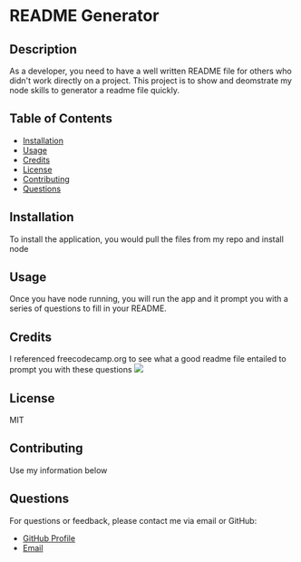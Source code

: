 # README Generator

## Description

As a developer, you need to have a well written README file for others who didn't work directly on a project. This project is to show and deomstrate my node skills to generator a readme file quickly.

## Table of Contents

- [Installation](#installation)
- [Usage](#usage)
- [Credits](#credits)
- [License](#license)
- [Contributing](#contributing)
- [Questions](#questions)

## Installation

To install the application, you would pull the files from my repo and install node

## Usage

Once you have node running, you will run the app and it prompt you with a series of questions to fill in your README.

## Credits

I referenced freecodecamp.org to see what a good readme file entailed to prompt you with these questions
<img src = "https://github.com/brodi-xx/README-Generator-/blob/main/Develop/Screenshot%202023-04-23%20at%205.57.55%20PM.png?raw=true">
## License

MIT

## Contributing

Use my information below


## Questions

For questions or feedback, please contact me via email or GitHub:

- [GitHub Profile](https://github.com/brodi-xx)
- [Email](mailto:brodi.leblanc@gmail.com)
